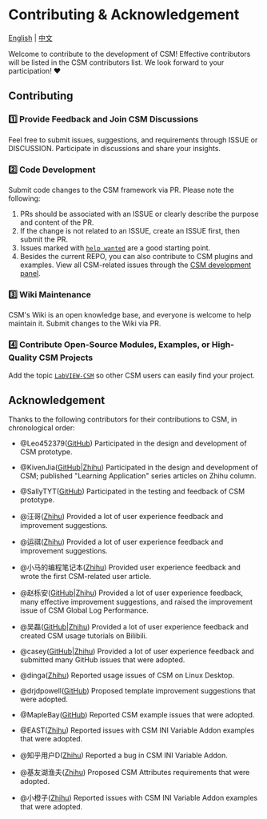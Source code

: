 # Contributing & Acknowledgement

[English](./CONTRIBUTING.md) | [中文](./CONTRIBUTING(zh-cn).md)

Welcome to contribute to the development of CSM! Effective contributors will be listed in the CSM contributors list. We look forward to your participation! :heart:

## Contributing

### :one: Provide Feedback and Join CSM Discussions

Feel free to submit issues, suggestions, and requirements through ISSUE or DISCUSSION. Participate in discussions and share your insights.

### :two: Code Development

Submit code changes to the CSM framework via PR. Please note the following:

1. PRs should be associated with an ISSUE or clearly describe the purpose and content of the PR.
2. If the change is not related to an ISSUE, create an ISSUE first, then submit the PR.
3. Issues marked with [`help wanted`](https://github.com/NEVSTOP-LAB/Communicable-State-Machine/issues?q=is%3Aissue+is%3Aopen+label%3A%22help+wanted%22) are a good starting point.
4. Besides the current REPO, you can also contribute to CSM plugins and examples. View all CSM-related issues through the [CSM development panel](https://github.com/orgs/NEVSTOP-LAB/projects/8).

### :three: Wiki Maintenance

CSM's Wiki is an open knowledge base, and everyone is welcome to help maintain it. Submit changes to the Wiki via PR.

### :four: Contribute Open-Source Modules, Examples, or High-Quality CSM Projects

Add the topic [`LabVIEW-CSM`](https://github.com/topics/labview-csm) so other CSM users can easily find your project.

## Acknowledgement

Thanks to the following contributors for their contributions to CSM, in chronological order:

- @Leo452379([GitHub](https://github.com/Leo452379)) Participated in the design and development of CSM prototype.

- @KivenJia([GitHub](https://github.com/KivenJia)|[Zhihu](https://www.zhihu.com/people/peng-jia-61-98)) Participated in the design and development of CSM; published "Learning Application" series articles on Zhihu column.

- @SallyTYT([GitHub](https://github.com/SallyTYT)) Participated in the testing and feedback of CSM prototype.

- @汪哥([Zhihu](https://www.zhihu.com/people/wang-ge-49-10)) Provided a lot of user experience feedback and improvement suggestions.

- @运祺([Zhihu](https://www.zhihu.com/people/guo-yun-qi-70)) Provided a lot of user experience feedback and improvement suggestions.

- @小马的编程笔记本([Zhihu](https://www.zhihu.com/people/73e99ed0234304b62e9b4ff344b37995)) Provided user experience feedback and wrote the first CSM-related user article.

- @赵栎安([GitHub](https://github.com/ZhaoLi-an)|[Zhihu](https://www.zhihu.com/people/shui-zhong-yu-95-38)) Provided a lot of user experience feedback, many effective improvement suggestions, and raised the improvement issue of CSM Global Log Performance.

- @吴磊([GitHub](https://github.com/wulei2LabVIEW)|[Zhihu](https://www.zhihu.com/people/93-92-85-97)) Provided a lot of user experience feedback and created CSM usage tutorials on Bilibili.

- @casey([GitHub](https://github.com/casey502)|[Zhihu](https://www.zhihu.com/people/casey-21-48)) Provided a lot of user experience feedback and submitted many GitHub issues that were adopted.

- @dinga([Zhihu](https://www.zhihu.com/people/5771113)) Reported usage issues of CSM on Linux Desktop.

- @drjdpowell([GitHub](https://github.com/drjdpowell)) Proposed template improvement suggestions that were adopted.

- @MapleBay([GitHub](https://github.com/MapleBay)) Reported CSM example issues that were adopted.

- @EAST([Zhihu](https://www.zhihu.com/people/cheng-dong-fang-15)) Reported issues with CSM INI Variable Addon examples that were adopted.

- @知乎用户D([Zhihu](https://www.zhihu.com/people/heng-yi-56-31)) Reported a bug in CSM INI Variable Addon.

- @基友湖渔夫([Zhihu](https://www.zhihu.com/people/heng-yi-56-31)) Proposed CSM Attributes requirements that were adopted.

- @小橙子([Zhihu](https://www.zhihu.com/people/45-59-95-79)) Reported issues with CSM INI Variable Addon examples that were adopted.